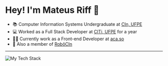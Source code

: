 # Hey! I'm Mateus Riff 👋

- 📚 Computer Information Systems Undergraduate at [CIn, UFPE](https://portal.cin.ufpe.br/)
- 💻 Worked as a Full Stack Developer at [CITi, UFPE](https://citi.org.br/) for a year
- 👨‍💻 Currently work as a Front-end Developer at [aca.so](https://github.com/aca-so)
- 🤖 Also a member of [RobôCIn](https://github.com/robocin/)

---
![My Tech Stack](https://github-readme-tech-stack.vercel.app/api/cards?showBorder=false&lineCount=2&width=990&hideBg=true&bg=%230D1117&badge=%23161B22&border=%23c1dbff&titleColor=%2358A6FF&line1=react%2Creact%2C0699ff%3Bjavascript%2Cjavascript%2Ce9ff00%3Btypescript%2Ctypescript%2C0284ff%3Bhtml5%2Chtml%2Cff8f00%3Bcss3%2Ccss+%2C0067ff%3Btailwindcss%2Ctailwind+css%2C0096ff%3Bbootstrap%2Cbootstrap%2C02c7ff%3B&line2=styledcomponents%2Cstyled+components%2Cffffff%3Bantdesign%2Cant+design%2C00bdff%3B)
